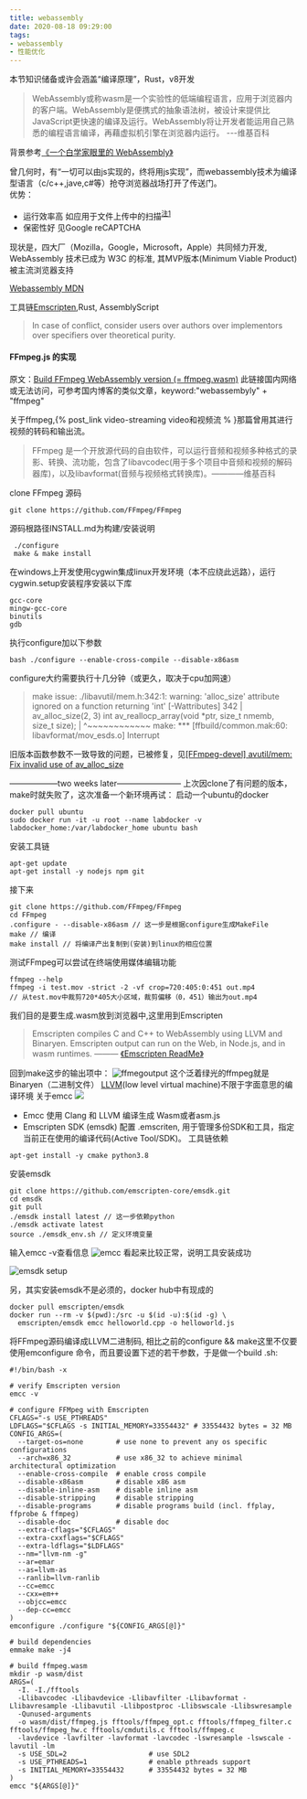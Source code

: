 ```yaml
---
title: webassembly
date: 2020-08-18 09:29:00
tags:
- webassembly
- 性能优化
---
```

本节知识储备或许会涵盖“编译原理”，Rust，v8开发

> WebAssembly或称wasm是一个实验性的低端编程语言，应用于浏览器内的客户端。WebAssembly是便携式的抽象语法树，被设计来提供比JavaScript更快速的编译及运行。WebAssembly将让开发者能运用自己熟悉的编程语言编译，再藉虚拟机引擎在浏览器内运行。 ---维基百科

背景参考[《一个白学家眼里的 WebAssembly》](https://zhuanlan.zhihu.com/p/102692865)

曾几何时，有“一切可以由js实现的，终将用js实现”，而webassembly技术为编译型语言（c/c++,jave,c#等）抢夺浏览器战场打开了传送门。<br>
优势：
+ 运行效率高 如应用于文件上传中的扫描<sup>[注1](https://www.zhihu.com/question/265700379/answer/951118579)</sup>
+ 保密性好 见Google reCAPTCHA

现状是，四大厂（Mozilla，Google，Microsoft，Apple）共同倾力开发, WebAssembly 技术已成为 W3C 的标准, 其MVP版本(Minimum Viable Product)被主流浏览器支持

[Webassembly MDN](https://developer.mozilla.org/zh-CN/docs/WebAssembly)

工具链[Emscripten](https://github.com/emscripten-core/emscripten),Rust, AssemblyScript

> In case of conflict, consider users over authors over implementors over specifiers over theoretical purity.

#### FFmpeg.js 的实现
原文：[Build FFmpeg WebAssembly version (= ffmpeg.wasm)](https://itnext.io/build-ffmpeg-webassembly-version-ffmpeg-js-part-1-preparation-ed12bf4c8fac) 此链接国内网络或无法访问，可参考国内博客的类似文章，keyword:"webassembyly" + "ffmpeg"

关于ffmpeg,{% post_link video-streaming video和视频流 % }那篇曾用其进行视频的转码和输出流。<br>
> FFmpeg 是一个开放源代码的自由软件，可以运行音频和视频多种格式的录影、转换、流功能，包含了libavcodec(用于多个项目中音频和视频的解码器库)，以及libavformat(音频与视频格式转换库)。————维基百科


clone FFmpeg 源码
```
git clone https://github.com/FFmpeg/FFmpeg
```
源码根路径INSTALL.md为构建/安装说明
```
 ./configure
 make & make install
```
在windows上开发使用cygwin集成linux开发环境（本不应绕此远路），运行cygwin.setup安装程序安装以下库
```
gcc-core
mingw-gcc-core
binutils
gdb
```
执行configure加以下参数
```
bash ./configure --enable-cross-compile --disable-x86asm
```
configure大约需要执行十几分钟（或更久，取决于cpu加网速）
> make issue: ./libavutil/mem.h:342:1: warning: 'alloc_size' attribute ignored on a function returning 'int' [-Wattributes]
  342 | av_alloc_size(2, 3) int av_reallocp_array(void *ptr, size_t nmemb, size_t size);
      | ^~~~~~~~~~~~~
make: *** [ffbuild/common.mak:60: libavformat/mov_esds.o] Interrupt

旧版本函数参数不一致导致的问题，已被修复，见[[FFmpeg-devel] avutil/mem: Fix invalid use of av_alloc_size](https://patchwork.ffmpeg.org/project/ffmpeg/patch/20181124210202.52207-1-mark.hsj@gmail.com/)<br>

——————two weeks later————————
上次因clone了有问题的版本，make时就失败了，这次准备一个新环境再试：
启动一个ubuntu的docker
```
docker pull ubuntu
sudo docker run -it -u root --name labdocker -v labdocker_home:/var/labdocker_home ubuntu bash
```
安装工具链
```
apt-get update
apt-get install -y nodejs npm git
```
接下来
```
git clone https://github.com/FFmpeg/FFmpeg
cd FFmpeg
.configure - --disable-x86asm // 这一步是根据configure生成MakeFile
make // 编译
make install // 将编译产出复制到(安装)到linux的相应位置
```
测试FFmpeg可以尝试在终端使用媒体编辑功能
```
ffmpeg --help
ffmpeg -i test.mov -strict -2 -vf crop=720:405:0:451 out.mp4
// 从test.mov中裁剪720*405大小区域，裁剪偏移（0，451）输出为out.mp4 
```
我们目的是要生成.wasm放到浏览器中,这里用到Emscripten<br>
> Emscripten compiles C and C++ to WebAssembly using LLVM and Binaryen. Emscripten output can run on the Web, in Node.js, and in wasm runtimes. ——— [《Emscripten ReadMe》](https://github.com/emscripten-core/emscripten#readme)

回到make这步的输出项中：
![ffmegoutput](https://tva1.sinaimg.cn/large/a60edd42gy1gidep9pbn7j20kg07y410.jpg)
这个泛着绿光的ffmpeg就是Binaryen（二进制文件）
[LLVM](https://zh.wikipedia.org/wiki/LLVM)(low level virtual machine)不限于字面意思的编译环境
关于emcc
![](https://emcc.zcopy.site/_images/EmscriptenToolchain.png)
+ Emcc 使用 Clang 和 LLVM 编译生成 Wasm或者asm.js
+ Emscripten SDK (emsdk) 配置 .emscriten, 用于管理多份SDK和工具，指定当前正在使用的编译代码(Active Tool/SDK)。
工具链依赖
```
apt-get install -y cmake python3.8
```
安装emsdk
```
git clone https://github.com/emscripten-core/emsdk.git
cd emsdk
git pull
./emsdk install latest // 这一步依赖python
./emsdk activate latest 
source ./emsdk_env.sh // 定义环境变量
```
输入emcc -v查看信息
![emcc](https://tvax3.sinaimg.cn/large/a60edd42gy1gidk1ak7cyj20kg05aq50.jpg)
看起来比较正常，说明工具安装成功

![emsdk setup](https://tvax4.sinaimg.cn/large/a60edd42gy1gidgl4nx6yj20ka0c2n1n.jpg)

另，其实安装emsdk不是必须的，docker hub中有现成的
```
docker pull emscripten/emsdk
docker run --rm -v $(pwd):/src -u $(id -u):$(id -g) \
  emscripten/emsdk emcc helloworld.cpp -o helloworld.js
```
将FFmpeg源码编译成LLVM二进制码, 相比之前的configure && make这里不仅要使用emconfigure 命令，而且要设置下述的若干参数，于是做一个build .sh:
```
#!/bin/bash -x

# verify Emscripten version
emcc -v

# configure FFMpeg with Emscripten
CFLAGS="-s USE_PTHREADS"
LDFLAGS="$CFLAGS -s INITIAL_MEMORY=33554432" # 33554432 bytes = 32 MB
CONFIG_ARGS=(
  --target-os=none        # use none to prevent any os specific configurations
  --arch=x86_32           # use x86_32 to achieve minimal architectural optimization
  --enable-cross-compile  # enable cross compile
  --disable-x86asm        # disable x86 asm
  --disable-inline-asm    # disable inline asm
  --disable-stripping     # disable stripping
  --disable-programs      # disable programs build (incl. ffplay, ffprobe & ffmpeg)
  --disable-doc           # disable doc
  --extra-cflags="$CFLAGS"
  --extra-cxxflags="$CFLAGS"
  --extra-ldflags="$LDFLAGS"
  --nm="llvm-nm -g"
  --ar=emar
  --as=llvm-as
  --ranlib=llvm-ranlib
  --cc=emcc
  --cxx=em++
  --objcc=emcc
  --dep-cc=emcc
)
emconfigure ./configure "${CONFIG_ARGS[@]}"

# build dependencies
emmake make -j4

# build ffmpeg.wasm
mkdir -p wasm/dist
ARGS=(
  -I. -I./fftools
  -Llibavcodec -Llibavdevice -Llibavfilter -Llibavformat -Llibavresample -Llibavutil -Llibpostproc -Llibswscale -Llibswresample
  -Qunused-arguments
  -o wasm/dist/ffmpeg.js fftools/ffmpeg_opt.c fftools/ffmpeg_filter.c fftools/ffmpeg_hw.c fftools/cmdutils.c fftools/ffmpeg.c
  -lavdevice -lavfilter -lavformat -lavcodec -lswresample -lswscale -lavutil -lm
  -s USE_SDL=2                    # use SDL2
  -s USE_PTHREADS=1               # enable pthreads support
  -s INITIAL_MEMORY=33554432      # 33554432 bytes = 32 MB
)
emcc "${ARGS[@]}"
```
